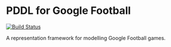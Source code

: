 # PDDL for Google Football

[![Build Status](https://travis-ci.com/wilkinsjle/football-pddl.svg?token=vznqgTUk3n3QtdDwWpMJ&branch=master)](https://travis-ci.com/wilkinsjle/football-pddl)

A representation framework for modelling Google Football games.
